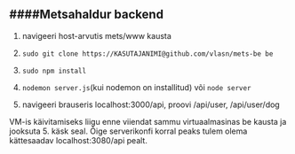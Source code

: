 ####Metsahaldur backend
---

1) navigeeri host-arvutis mets/www kausta

2) `sudo git clone https://KASUTAJANIMI@github.com/vlasn/mets-be be`

3) `sudo npm install`

5) `nodemon server.js`(kui nodemon on installitud) või `node server`

6) navigeeri brauseris localhost:3000/api, proovi /api/user, /api/user/dog

VM-is käivitamiseks liigu enne viiendat sammu virtuaalmasinas be kausta ja jooksuta 5. käsk seal.
Õige serverikonfi korral peaks tulem olema kättesaadav localhost:3080/api pealt.